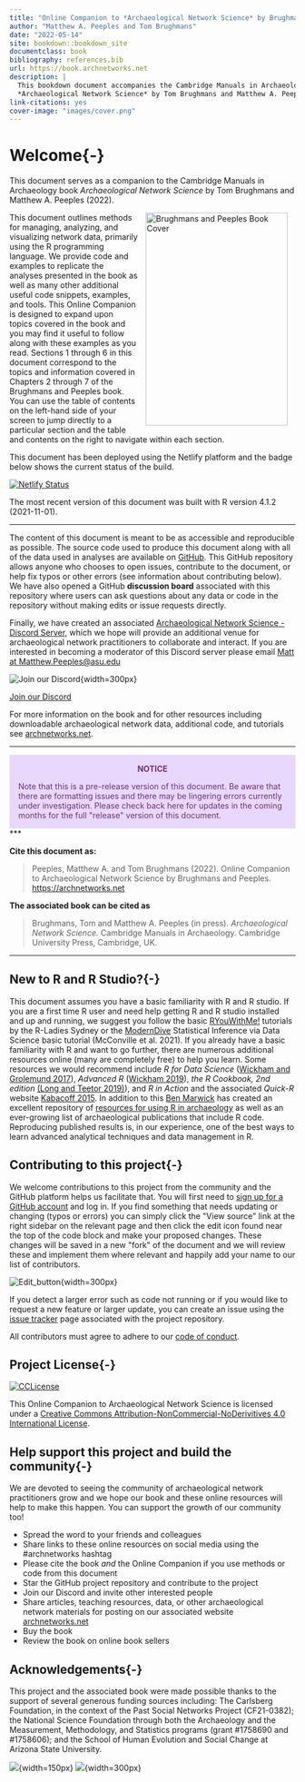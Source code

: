 ```yaml
---
title: "Online Companion to *Archaeological Network Science* by Brughmans and Peeples"
author: "Matthew A. Peeples and Tom Brughmans"
date: "2022-05-14"
site: bookdown::bookdown_site
documentclass: book
bibliography: references.bib
url: https://book.archnetworks.net
description: |
  This bookdown document accompanies the Cambridge Manuals in Archaeology book
  *Archaeological Network Science* by Tom Brughmans and Matthew A. Peeples.
link-citations: yes
cover-image: "images/cover.png"
---
```


# Welcome{-}




This document serves as a companion to the Cambridge Manuals in Archaeology book *Archaeological Network Science* by Tom Brughmans and Matthew A. Peeples (2022). 

<a href="https://book.archnetworks.net"><img src="images/cover.png" width="250" height="375" alt="Brughmans and Peeples Book Cover" align="right" style="margin: 0 1em 0 1em" /></a>

This document outlines methods for managing, analyzing, and visualizing network data, primarily using the R programming language. We provide code and examples to replicate the analyses presented in the book as well as many other additional useful code snippets, examples, and tools. This Online Companion is designed to expand upon topics covered in the book and you may find it useful to follow along with these examples as you read. Sections 1 through 6 in this document correspond to the topics and information covered in Chapters 2 through 7 of the Brughmans and Peeples book. You can use the table of contents on the left-hand side of your screen to jump directly to a particular section and the table and contents on the right to navigate within each section.

This document has been deployed using the Netlify platform and the badge below shows the current status of the build.

[![Netlify Status](https://api.netlify.com/api/v1/badges/266d5736-f13a-4de4-b812-141c023f3a09/deploy-status)](https://app.netlify.com/sites/archnetworks/deploys)

The most recent version of this document was built with R version 4.1.2 (2021-11-01).

***

The content of this document is meant to be as accessible and reproducible as possible. The source code used to produce this document along with all of the data used in analyses are available on [GitHub](https://github.com/mpeeples2008/Archaeological_Network_Science). This GitHub repository allows anyone who chooses to open issues, contribute to the document, or help fix typos or other errors (see information about contributing below). We have also opened a GitHub **discussion board** associated with this repository where users can ask questions about any data or code in the repository without making edits or issue requests directly. 

Finally, we have created an associated [Archaeological Network Science - Discord Server](https://discord.gg/Z9UXwjASM5), which we hope will provide an additional venue for archaeological network practitioners to collaborate and interact. If you are interested in becoming a moderator of this Discord server please email [Matt at Matthew.Peeples@asu.edu](mailto:Matthew.Peeples@asu.edu)

![Join our Discord](images/Discord_Logo.png){width=300px}

[Join our Discord](https://discord.gg/Z9UXwjASM5)

For more information on the book and for other resources including downloadable archaeological network data, additional code, and tutorials see [archnetworks.net](https://archnetworks.net).

***

<div class="warning" style='padding:0.1em; background-color:#E9D8FD; color:#69337A'>
<span>
<p style='margin-top:1em; text-align:center'>
<b>NOTICE</b></p>
<p style='margin-left:1em;'>
Note that this is a pre-release version of this document. Be aware that there are formatting issues and there may be lingering errors currently under investigation. Please check back here for updates in the coming months for the full "release" version of this document.
</p>
</span>
</div>
***
 

**Cite this document as:**

> Peeples, Matthew A. and Tom Brughmans (2022). Online Companion to Archaeological Network Science by Brughmans and Peeples. <https://archnetworks.net>

**The associated book can be cited as**

> Brughmans, Tom and Matthew A. Peeples (in press). *Archaeological Network Science.* Cambridge Manuals in Archaeology. Cambridge University Press, Cambridge, UK.


------------------------------------------------------------------------

## New to R and R Studio?{-}

This document assumes you have a basic familiarity with R and R studio. If you are a first time R user and need help getting R and R studio installed and up and running, we suggest you follow the basic [RYouWithMe!](https://rladiessydney.org/courses/ryouwithme/) tutorials by the R-Ladies Sydney or the [ModernDive](https://moderndive.netlify.app/1-getting-started.html) Statistical Inference via Data Science basic tutorial (McConville et al. 2021). If you already have a basic familiarity with R and want to go further, there are numerous additional resources online (many are completely free) to help you learn. Some resources we would recommend include *R for Data Science* ([Wickham and Grolemund 2017](https://r4ds.had.co.nz/)), *Advanced R* ([Wickham 2019](https://adv-r.hadley.nz/)), *the R Cookbook, 2nd edition* [(Long and Teetor 2019)](https://rc2e.com/)), and *R in Action* and the associated *Quick-R* website [Kabacoff 2015](https://www.statmethods.net/). In addition to this [Ben Marwick](https://anthropology.washington.edu/people/ben-marwick) has created an excellent repository of [resources for using R in archaeology](https://github.com/benmarwick/ctv-archaeology) as well as an ever-growing list of archaeological publications that include R code. Reproducing published results is, in our experience, one of the best ways to learn advanced analytical techniques and data management in R.

## Contributing to this project{-}

We welcome contributions to this project from the community and the GitHub platform helps us facilitate that. You will first need to [sign up for a GitHub account](https://github.com/) and log in. If you find something that needs updating or changing (typos or errors) you can simply click the "View source" link at the right sidebar on the relevant page and then click the edit icon found near the top of the code block and make your proposed changes. These changes will be saved in a new "fork" of the document and we will review these and implement them where relevant and happily add your name to our list of contributors.

![Edit_button](images/edit_button.jpg){width=300px}

If you detect a larger error such as code not running or if you would like to request a new feature or larger update, you can create an issue using the [issue tracker](https://github.com/mpeeples2008/Archaeological_Network_Science/issues) page associated with the project repository.

All contributors must agree to adhere to our [code of conduct](https://github.com/mpeeples2008/Archaeological_Network_Science/blob/main/CODE_OF_CONDUCT.md).

## Project License{-}

[![CCLicense](https://i.creativecommons.org/l/by-nc-nd/4.0/88x31.png)](http://creativecommons.org/licenses/by-nc-nd/4.0/)

This Online Companion to Archaeological Network Science is licensed under a [Creative Commons Attribution-NonCommercial-NoDerivitives 4.0 International License](http://creativecommons.org/licenses/by-nc-nd/4.0/).


## Help support this project and build the community{-}

We are devoted to seeing the community of archaeological network practitioners grow and we hope our book and these online resources will help to make this happen. You can support the growth of our community too!

* Spread the word to your friends and colleagues
* Share links to these online resources on social media using the #archnetworks hashtag
* Please cite the book *and* the Online Companion if you use methods or code from this document
* Star the GitHub project repository and contribute to the project
* Join our Discord and invite other interested people
* Share articles, teaching resources, data, or other archaeological network materials for posting on our associated website [archnetworks.net](https://archnetworks.net)
* Buy the book 
* Review the book on online book sellers

## Acknowledgements{-}

This project and the associated book were made possible thanks to the support of several generous funding sources including: The Carlsberg Foundation, in the context of the Past Social Networks Project (CF21-0382); the National Science Foundation through both the Archaeology and the Measurement, Methodology, and Statistics programs (grant #1758690 and #1758606); and the School of Human Evolution and Social Change at Arizona State University. 

![](images/NSF_Logo.png){width=150px} ![](images/ASU_SHESC_Logo.png){width=300px}
